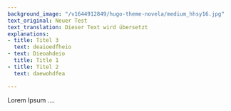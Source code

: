 ```yaml
---
background_image: "/v1644912849/hugo-theme-novela/medium_hhsy16.jpg"
text_original: Neuer Test
text_translation: Dieser Text wird übersetzt
explanations:
- title: Titel 3
  text: deaioedfheio
- text: Dieoahdeio
  title: Title 1
- title: Titel 2
  text: daewohdfea

---
```

Lorem Ipsum ....